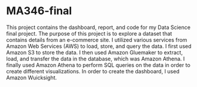 # MA346-final
This project contains the dashboard, report, and code for my Data Science final project. The purpose of this project is to explore a dataset that contains details from an e-commerce site. I utilized various services from Amazon Web Services (AWS) to load, store, and query the data. I first used Amazon S3 to store the data. I then used Amazon Gluemaker to extract, load, and transfer the data in the database, which was Amazon Athena. I finally used Amazon Athena to perform SQL queries on the data in order to create different visualizations. In order to create the dashboard, I used Amazon Wuicksight. 

